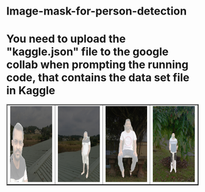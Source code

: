 # Image-mask-for-person-detection
  <style>
        #one{
            color: blueviolet;
        }
        .redclass{
            color: crimson;
        }
    </style>


<h1>You need to upload the "kaggle.json" file to the google collab when prompting the running code, that contains the data set file in Kaggle</h1>

<table border="2" width="50%" id='one'>
  <tr>
    <td>
      <img SRC="https://github.com/HansamalDharmananda/Image-mask-for-person-detection/blob/main/Images/IMG_6390.JPG" width="250" height="200">
    </td>
    <td>
      <img SRC="https://github.com/HansamalDharmananda/Image-mask-for-person-detection/blob/main/Images/IMG_6416.JPG" width="250" height="200">
    </td>
    <td>
      <img SRC="https://github.com/HansamalDharmananda/Image-mask-for-person-detection/blob/main/Images/IMG_6752.JPG" width="250" height="200">
    </td>
    <td>
      <img SRC="https://github.com/HansamalDharmananda/Image-mask-for-person-detection/blob/main/Images/IMG_8213.JPG" width="250" height="200">
    </td>
  </tr>
</table>




